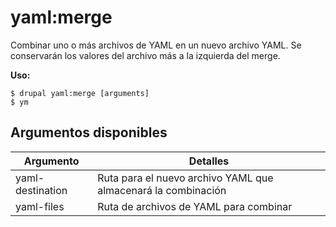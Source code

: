 # yaml:merge
Combinar uno o más archivos de YAML en un nuevo archivo YAML. Se conservarán los valores del archivo más a la izquierda del merge.

**Uso:**
```
$ drupal yaml:merge [arguments]
$ ym  
```

## Argumentos disponibles
Argumento | Detalles
---------|-------------
yaml-destination | Ruta para el nuevo archivo YAML que almacenará la combinación
yaml-files | Ruta de archivos de YAML para combinar
